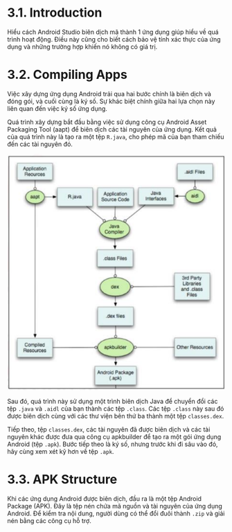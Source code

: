 # 3.1. Introduction
Hiểu cách Android Studio biên dịch mã thành 1 ứng dụng giúp hiểu về quá trình hoạt động. Điều này cũng cho biết cách bảo vệ tính xác thực của ứng dụng và những trường hợp khiến nó không có giá trị.​

# 3.2. Compiling Apps
Việc xây dựng ứng dụng Android trải qua hai bước chính là biên dịch và đóng gói, và cuối cùng là ký số. Sự khác biệt chính giữa hai lựa chọn này liên quan đến việc ký số ứng dụng.

Quá trình xây dựng bắt đầu bằng việc sử dụng công cụ Android Asset Packaging Tool (aapt) để biên dịch các tài nguyên của ứng dụng. Kết quả của quá trình này là tạo ra một tệp `R.java`, cho phép mã của bạn tham chiếu đến các tài nguyên đó.

![alt text](images/12.png)

Sau đó, quá trình này sử dụng một trình biên dịch Java để chuyển đổi các tệp `.java` và `.aidl` của bạn thành các tệp `.class`. Các tệp `.class` này sau đó được biên dịch cùng với các thư viện bên thứ ba thành một tệp `classes.dex`.

Tiếp theo, tệp `classes.dex`, các tài nguyên đã được biên dịch và các tài nguyên khác được đưa qua công cụ apkbuilder để tạo ra một gói ứng dụng Android (tệp `.apk`). Bước tiếp theo là ký số, nhưng trước khi đi sâu vào đó, hãy cùng xem xét kỹ hơn về tệp `.apk`.

# 3.3. APK Structure
Khi các ứng dụng Android được biên dịch, đầu ra là một tệp Android Package (APK). Đây là tệp nén chứa mã nguồn và tài nguyên của ứng dụng Android. Để kiểm tra nội dung, người dùng có thể đổi đuôi thành `.zip` và giải nén bằng các công cụ hỗ trợ.